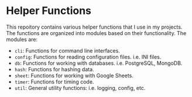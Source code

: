# Helper Functions

This repoitory contains various helper functions that I use in my projects. The functions are organized into modules based on their functionality. The modules are:

- `cli`: Functions for command line interfaces.
- `config`: Functions for reading configuration files. i.e. INI files.
- `db`: Functions for working with databases. i.e. PostgreSQL, MongoDB.
- `hash`: Functions for hashing data.
- `sheet`: Functions for working with Google Sheets.
- `timer`: Functions for timing code.
- `util`: General utility functions: i.e. logging, config, etc.

